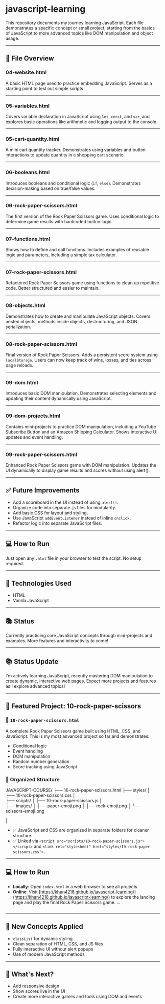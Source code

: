 # javascript-learning

This repository documents my journey learning JavaScript. Each file demonstrates a specific concept or small project, starting from the basics of JavaScript to more advanced topics like DOM manipulation and object usage.

---

## 📁 File Overview

### 04-website.html
A basic HTML page used to practice embedding JavaScript. Serves as a starting point to test out simple scripts.

---

### 05-variables.html
Covers variable declaration in JavaScript using `let`, `const`, and `var`, and explores basic operations like arithmetic and logging output to the console.

---

### 05-cart-quantity.html
A mini cart quantity tracker. Demonstrates using variables and button interactions to update quantity in a shopping cart scenario.

---

### 06-booleans.html
Introduces booleans and conditional logic (`if`, `else`). Demonstrates decision-making based on true/false values.

---

### 06-rock-paper-scissors.html
The first version of the Rock Paper Scissors game. Uses conditional logic to determine game results with hardcoded button logic.

---

### 07-functions.html
Shows how to define and call functions. Includes examples of reusable logic and parameters, including a simple tax calculator.

---

### 07-rock-paper-scissors.html
Refactored Rock Paper Scissors game using functions to clean up repetitive code. Better structured and easier to maintain.

---

### 08-objects.html
Demonstrates how to create and manipulate JavaScript objects. Covers nested objects, methods inside objects, destructuring, and JSON serialization.

---

### 08-rock-paper-scissors.html
Final version of Rock Paper Scissors. Adds a persistent score system using `localStorage`. Users can now keep track of wins, losses, and ties across page reloads.

---

### 09-dom.html
Introduces basic DOM manipulation. Demonstrates selecting elements and updating their content dynamically using JavaScript.

---

### 09-dom-projects.html
Contains mini-projects to practice DOM manipulation, including a YouTube Subscribe Button and an Amazon Shipping Calculator. Shows interactive UI updates and event handling.

---

### 09-rock-paper-scissors.html
Enhanced Rock Paper Scissors game with DOM manipulation. Updates the UI dynamically to display game results and scores without using alert().

---

## ✅ Future Improvements

- Add a scoreboard in the UI instead of using `alert()`.
- Organize code into separate .js files for modularity.
- Add basic CSS for layout and styling.
- Use JavaScript `addEventListener` instead of inline `onclick`.
- Refactor logic into separate JavaScript files.

---

## 💻 How to Run

Just open any `.html` file in your browser to test the script. No setup required.

---

## 🔧 Technologies Used

- HTML
- Vanilla JavaScript

---

## 📚 Status

Currently practicing core JavaScript concepts through mini-projects and examples. More features and interactivity to come!

---

## 📚 Status Update

I'm actively learning JavaScript, recently mastering DOM manipulation to create dynamic, interactive web pages. Expect more projects and features as I explore advanced topics!

---

## 🌟 Featured Project: 10-rock-paper-scissors

### 📄 `10-rock-paper-scissors.html`
A complete Rock Paper Scissors game built using HTML, CSS, and JavaScript. This is my most advanced project so far and demonstrates:

- Conditional logic
- Event handling
- DOM manipulation
- Random number generation
- Score tracking using JavaScript

### 📂 Organized Structure

JAVASCRIPT-COURSE/
├── 10-rock-paper-scissors.html
├── styles/
│   ├── 10-rock-paper-scissors.css
│  
├── scripts/
│   ├── 10-rock-paper-scissors.js
│  
├── images/
│   ├── paper-emoji.png
│   ├── rock-emoji.png
│   └── scissors-emoji.png

│ 


- ✅ JavaScript and CSS are organized in separate folders for cleaner structure.
- ✅ Linked via `<script src="scripts/10-rock-paper-scissors.js"></script>` and `<link rel="stylesheet" href="styles/10-rock-paper-scissors.css">`.

---
  ## 💻 How to Run
  - **Locally**: Open `index.html` in a web browser to see all projects.
  - **Online**: Visit [https://khan4218.github.io/javascript-learning/](https://khan4218.github.io/javascript-learning/) to explore the landing page and play the final Rock Paper Scissors game.
     ...
     ```

---

## 🧠 New Concepts Applied

- `classList` for dynamic styling
- Clean separation of HTML, CSS, and JS files
- Fully interactive UI without alert popups
- Use of modern JavaScript methods

---

## 🔮 What's Next?

- Add responsive design
- Show scores live in the UI
- Create more interactive games and tools using DOM and events
